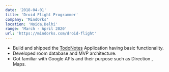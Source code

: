 ```yaml
---
date: '2018-04-01'
title: 'Droid Flight Programmer'
company: 'MindOrks'
location: 'Noida,Delhi'
range: 'March - April 2020'
url: 'https://mindorks.com/droid-flight'
---
```


- Build and shipped the <a target="_blank" href="https://github.com/anupamhaldkar/TodoNotesApp"> TodoNotes</a> Application having basic functionality.
- Developed room database and MVP architecture.
- Got familiar with Google APIs and their purpose such as Direction , Maps. 
